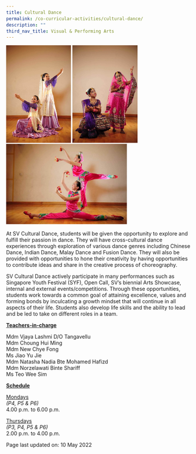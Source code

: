 ```yaml
---
title: Cultural Dance
permalink: /co-curricular-activities/cultural-dance/
description: ""
third_nav_title: Visual & Performing Arts
---
```

<img style="width: 35%;" src="/images/cca18.jpg">
<img style="width: 35%;" src="/images/cca16.jpg">
<img style="width: 65%;" src="/images/chinese dance.jpg">
<p>At SV Cultural Dance, students will be given the opportunity to explore and fulfill their passion in dance. They will have cross-cultural dance experiences through exploration of various dance genres including Chinese Dance, Indian Dance, Malay Dance and Fusion Dance. They will also be provided with opportunities to hone their creativity by having opportunities to contribute ideas and share in the creative process of choreography.</p>
<p>SV Cultural Dance actively participate in many performances such as Singapore Youth Festival (SYF), Open Call, SV’s biennial Arts Showcase, internal and external events/competitions. Through these opportunities, students work towards a common goal of attaining excellence, values and forming bonds by inculcating a growth mindset that will continue in all aspects of their life. Students also develop life skills and the ability to lead and be led to take on different roles in a team.</p>
<p><u><strong>Teachers-in-charge</strong></u></p>
<p>Mdm Vjaya Lashmi D/O Tangavellu<br>
Mdm Choung Hui Ming<br>
Mdm New Chye Fong<br>
Ms Jiao Yu Jie<br>
Mdm Natasha Nadia Bte Mohamed Hafizd<br>
Mdm Norzelawati Binte Shariff<br>
Ms Teo Wee Sim</p>
<p><u><strong>Schedule</strong></u></p>
<p><u>Mondays</u><br><em>(P4, P5 &amp; P6)</em><br>4.00 p.m. to 6.00 p.m.</p>
<p><u>Thursdays</u><br><em>(P3, P4, P5 &amp; P6)</em><br>2.00 p.m. to 4.00 p.m.</p>
<p>Page last updated on: 10 May 2022</p>